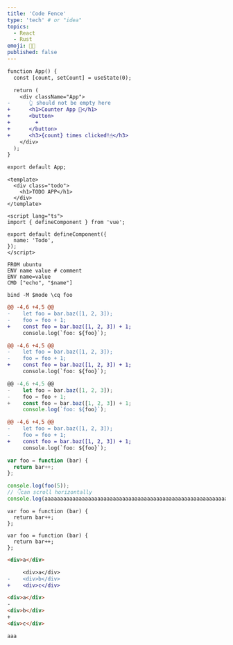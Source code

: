```yaml
---
title: 'Code Fence'
type: 'tech' # or "idea"
topics:
  - React
  - Rust
emoji: 👩‍💻
published: false
---
```


```diff jsx:src/App.js
function App() {
  const [count, setCount] = useState(0);

  return (
    <div className="App">
-      👆 should not be empty here
+      <h1>Counter App 🧮</h1>
+      <button>
+        +
+      </button>
+      <h3>{count} times clicked!🖱</h3>
    </div>
  );
}

export default App;
```

```vue:index.vue
<template>
  <div class="todo">
    <h1>TODO APP</h1>
  </div>
</template>

<script lang="ts">
import { defineComponent } from 'vue';

export default defineComponent({
  name: 'Todo',
});
</script>
```

```Dockerfile:Dockerfile
FROM ubuntu
ENV name value # comment
ENV name=value
CMD ["echo", "$name"]
```

```bash:foo.fish
bind -M $mode \cq foo
```

```diff
@@ -4,6 +4,5 @@
-    let foo = bar.baz([1, 2, 3]);
-    foo = foo + 1;
+    const foo = bar.baz([1, 2, 3]) + 1;
     console.log(`foo: ${foo}`);
```

```diff
@@ -4,6 +4,5 @@
-    let foo = bar.baz([1, 2, 3]);
-    foo = foo + 1;
+    const foo = bar.baz([1, 2, 3]) + 1;
     console.log(`foo: ${foo}`);
```

```js diff:aaa
@@ -4,6 +4,5 @@
-    let foo = bar.baz([1, 2, 3]);
-    foo = foo + 1;
+    const foo = bar.baz([1, 2, 3]) + 1;
     console.log(`foo: ${foo}`);
```

```diff js:aaa
@@ -4,6 +4,5 @@
-    let foo = bar.baz([1, 2, 3]);
-    foo = foo + 1;
+    const foo = bar.baz([1, 2, 3]) + 1;
     console.log(`foo: ${foo}`);
```

```js:fooBar.js
var foo = function (bar) {
  return bar++;
};

console.log(foo(5));
// 👇can scroll horizontally
console.log(aaaaaaaaaaaaaaaaaaaaaaaaaaaaaaaaaaaaaaaaaaaaaaaaaaaaaaaaaaaaaaaaaaaaaaaaaaaaaaaaaaaaaaaaaaaaaaaaaaaaaaaaaaaaaaaaaaaaaaaaaaaaaaaaaaaaaaaaaaaaaaaaaaaaaaaaaaaaaaaaaaaaaaaaaaaaaaaaaaaaaaaaaaaaa);
```

```js:example
var foo = function (bar) {
  return bar++;
};
```

```html:<should escape>
var foo = function (bar) {
  return bar++;
};
```

```html
<div>a</div>
```

```diff html:html差分
     <div>a</div>
-    <div>b</div>
+    <div>c</div>
```

```html diff : html差分
<div>a</div>
-
<div>b</div>
+
<div>c</div>
```

```"><img/onerror="alert(location)"src=.>
aaa
```
